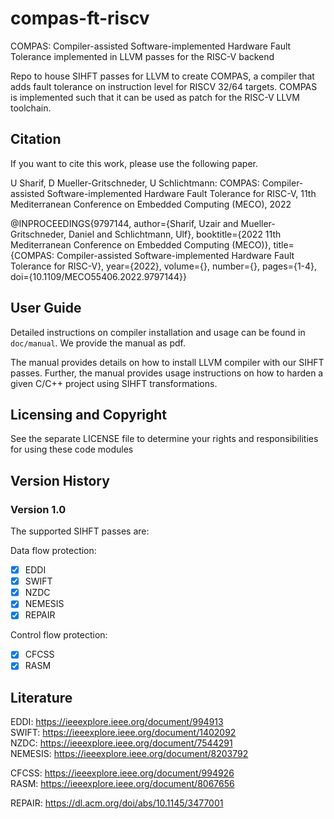 # compas-ft-riscv
COMPAS: Compiler-assisted Software-implemented Hardware Fault Tolerance implemented in LLVM passes for the RISC-V backend

Repo to house SIHFT passes for LLVM to create COMPAS, a compiler that adds fault tolerance on instruction level for RISCV 32/64 targets.
COMPAS is implemented such that it can be used as patch for the RISC-V LLVM toolchain.

## Citation
If you want to cite this work, please use the following paper.

U Sharif, D Mueller-Gritschneder, U Schlichtmann: COMPAS: Compiler-assisted Software-implemented Hardware Fault Tolerance for RISC-V, 11th Mediterranean Conference on Embedded Computing (MECO), 2022

@INPROCEEDINGS{9797144,
  author={Sharif, Uzair and Mueller-Gritschneder, Daniel and Schlichtmann, Ulf},
  booktitle={2022 11th Mediterranean Conference on Embedded Computing (MECO)}, 
  title={COMPAS: Compiler-assisted Software-implemented Hardware Fault Tolerance for RISC-V}, 
  year={2022},
  volume={},
  number={},
  pages={1-4},
  doi={10.1109/MECO55406.2022.9797144}}



## User Guide
Detailed instructions on compiler installation and usage can be found in `doc/manual`. We provide the manual as pdf.

<!--
After cloning the repo, generate the user manual in `doc/manual` using latex compiler. For example, we used [`latexmk`](https://mg.readthedocs.io/latexmk.html) utitlity to generate the manual pdf in some build location using
```shell
$ latexmk -pdf doc/manual/main.tex -outdir=build/
```
-->

The manual provides details on how to install LLVM compiler with our SIHFT passes. Further, the manual provides usage instructions on how to harden a given C/C++ project using SIHFT transformations.

## Licensing and Copyright
See the separate LICENSE file to determine your rights and responsibilities for using these code modules

## Version History

### Version 1.0 
The supported SIHFT passes are:

Data flow protection:
- [x] EDDI
- [x] SWIFT
- [x] NZDC
- [x] NEMESIS
- [x] REPAIR

Control flow protection:
- [x] CFCSS
- [x] RASM

## Literature
EDDI: https://ieeexplore.ieee.org/document/994913  
SWIFT: https://ieeexplore.ieee.org/document/1402092  
NZDC: https://ieeexplore.ieee.org/document/7544291  
NEMESIS: https://ieeexplore.ieee.org/document/8203792  

CFCSS: https://ieeexplore.ieee.org/document/994926  
RASM: https://ieeexplore.ieee.org/document/8067656

REPAIR: https://dl.acm.org/doi/abs/10.1145/3477001
